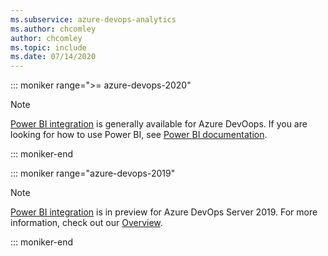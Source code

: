 ```yaml
---
ms.subservice: azure-devops-analytics
ms.author: chcomley
author: chcomley
ms.topic: include
ms.date: 07/14/2020
---
```

 

::: moniker range=">= azure-devops-2020"

> [!NOTE]  
> [Power BI integration](/azure/devops/report/powerbi/) is generally available for Azure DevOops. If you are looking for how to use Power BI, see [Power BI documentation](/power-bi/). 

 
::: moniker-end

::: moniker range="azure-devops-2019"

> [!NOTE]  
> [Power BI integration](/azure/devops/report/powerbi/) is in preview for Azure DevOps Server 2019. For more information, check out our [Overview](../powerbi/overview.md).

::: moniker-end